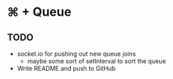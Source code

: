 # ⌘ + Queue

## TODO

- socket.io for pushing out new queue joins
  - maybe some sort of setInterval to sort the queue
- Write README and push to GitHub
